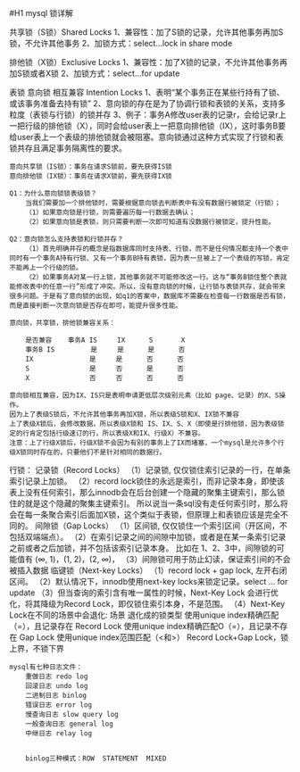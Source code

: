 #H1 mysql 锁详解

共享锁（S锁）Shared Locks
    1、兼容性：加了S锁的记录，允许其他事务再加S锁，不允许其他事务
    2、加锁方式：select…lock in share mode

排他锁（X锁）Exclusive Locks
    1、兼容性：加了X锁的记录，不允许其他事务再加S锁或者X锁
    2、加锁方式：select…for update

表锁 意向锁 相互兼容 Intention Locks
    1、表明“某个事务正在某些行持有了锁、或该事务准备去持有锁”
    2、意向锁的存在是为了协调行锁和表锁的关系，支持多粒度（表锁与行锁）的锁并存
    3、例子：事务A修改user表的记录r，会给记录r上一把行级的排他锁（X），同时会给user表上一把意向排他锁（IX），这时事务B要给user表上一个表级的排他锁就会被阻塞。意向锁通过这种方式实现了行锁和表锁共存且满足事务隔离性的要求。

    意向共享锁（IS锁）：事务在请求S锁前，要先获得IS锁
    意向排他锁（IX锁）：事务在请求X锁前，要先获得IX锁

    Q1：为什么意向锁锁表级锁？
        当我们需要加一个排他锁时，需要根据意向锁去判断表中有没有数据行被锁定（行锁）；
        （1）如果意向锁是行锁，则需要遍历每一行数据去确认；
        （2）如果意向锁是表锁，则只需要判断一次即可知道有没数据行被锁定，提升性能。

    Q2：意向锁怎么支持表锁和行锁并存？
        （1）首先明确并存的概念是指数据库同时支持表、行锁，而不是任何情况都支持一个表中同时有一个事务A持有行锁、又有一个事务B持有表锁，因为表一旦被上了一个表级的写锁，肯定不能再上一个行级的锁。
        （2）如果事务A对某一行上锁，其他事务就不可能修改这一行。这与“事务B锁住整个表就能修改表中的任意一行”形成了冲突。所以，没有意向锁的时候，让行锁与表锁共存，就会带来很多问题。于是有了意向锁的出现，如q1的答案中，数据库不需要在检查每一行数据是否有锁，而是直接判断一次意向锁是否存在即可，能提升很多性能。
    
    意向锁，共享锁，排他锁兼容关系：
                
        是否兼容    事务A IS     IX      S       X
        事务B IS         是     是      是      否
        IX              是     是      否      否 
        S               是     否      是      否
        X               否     否      否      否

    意向锁相互兼容，因为IX、IS只是表明申请更低层次级别元素（比如 page、记录）的X、S操作。
    因为上了表级S锁后，不允许其他事务再加X锁，所以表级S锁和X、IX锁不兼容
    上了表级X锁后，会修改数据，所以表级X锁和 IS、IX、S、X（即使是行排他锁，因为表级锁定的行肯定包括行级速订的行，所以表级X和IX、行级X）不兼容。
    注意：上了行级X锁后，行级X锁不会因为有别的事务上了IX而堵塞，一个mysql是允许多个行级X锁同时存在的，只要他们不是针对相同的数据行。

行锁：
    记录锁（Record Locks）
        （1）记录锁, 仅仅锁住索引记录的一行，在单条索引记录上加锁。
        （2）record lock锁住的永远是索引，而非记录本身，即使该表上没有任何索引，那么innodb会在后台创建一个隐藏的聚集主键索引，那么锁住的就是这个隐藏的聚集主键索引。
            所以说当一条sql没有走任何索引时，那么将会在每一条聚合索引后面加X锁，这个类似于表锁，但原理上和表锁应该是完全不同的。
    间隙锁（Gap Locks）
        （1）区间锁, 仅仅锁住一个索引区间（开区间，不包括双端端点）。
        （2）在索引记录之间的间隙中加锁，或者是在某一条索引记录之前或者之后加锁，并不包括该索引记录本身。
            比如在 1、2、3中，间隙锁的可能值有 (∞, 1)，(1, 2)，(2, ∞)，
        （3）间隙锁可用于防止幻读，保证索引间的不会被插入数据
    临键锁（Next-key Locks）
        （1）record lock + gap lock, 左开右闭区间。
        （2）默认情况下，innodb使用next-key locks来锁定记录。select … for update
        （3）但当查询的索引含有唯一属性的时候，Next-Key Lock 会进行优化，将其降级为Record Lock，即仅锁住索引本身，不是范围。
        （4）Next-Key Lock在不同的场景中会退化:
            场景                                              退化成的锁类型
            使用unique index精确匹配（=），且记录存在             Record Lock
            使用unique index精确匹配O（=），且记录不存在           Gap Lock
            使用unique index范围匹配（<和>）                     Record Lock+Gap Lock，锁上界，不锁下界

    mysql有七种日志文件：
        重做日志 redo log
        回滚日志 undo log
        二进制日志 binlog
        错误日志 error log
        慢查询日志 slow query log
        一般查询日志 general log
        中继日志 relay log
    

        binlog三种模式：ROW  STATEMENT  MIXED
 